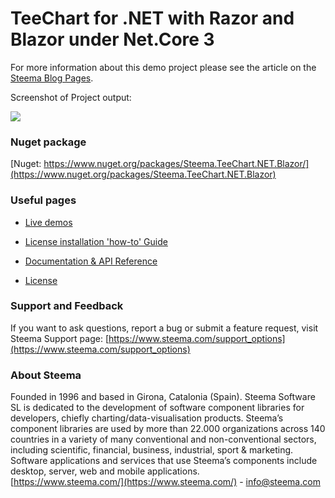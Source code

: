 TeeChart for .NET with Razor and Blazor under Net.Core 3
========================================================

For more information about this demo project please see the article on the <a href="https://steema.com/wp/blog/2020/02/20/teechart-for-net-with-razor-and-blazor-under-net-core-3/">
Steema Blog Pages</a>.

Screenshot of Project output:

<img align="" src="https://steema.com/wp/wp-content/uploads/2020/02/TeeChartOnBlazor-1024x774.jpg">



### Nuget package
[Nuget: https://www.nuget.org/packages/Steema.TeeChart.NET.Blazor/](https://www.nuget.org/packages/Steema.TeeChart.NET.Blazor)


 
### Useful pages

- [Live demos](https://www.steema.com/demos/net)

- [License installation 'how-to' Guide](https://www.steema.com/docs/teechart/introdocs/teeproblazor.html)
 
- [Documentation & API Reference](http://www.steema.com/docs/TeeChartNET/)
 
- [License](https://steema.com/licensing/net_blazor)


### Support and Feedback

If you want to ask questions, report a bug or submit a feature request, visit Steema Support page: [https://www.steema.com/support_options](https://www.steema.com/support_options)


### About Steema

Founded in 1996 and based in Girona, Catalonia (Spain). Steema Software SL is dedicated to the development of software component libraries for developers, chiefly charting/data-visualisation products.
Steema’s component libraries are used by more than 22.000 organizations across 140 countries in a variety of many conventional and non-conventional sectors, including scientific, financial, business, industrial, sport & marketing.
Software applications and services that use Steema’s components include desktop, server, web and mobile applications.<br>
[https://www.steema.com/](https://www.steema.com/) - info@steema.com

